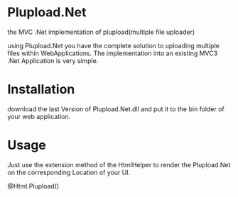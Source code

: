Plupload.Net
============

the MVC .Net implementation of plupload(multiple file uploader)

using Plupload.Net you have the complete solution to uploading multiple files within WebApplications. The implementation into an existing MVC3 .Net Application is very simple. 


Installation
============

download the last Version of Plupload.Net.dll and put it to the bin folder of your web application.


Usage
=====

Just use the extension method of the HtmlHelper to render the Plupload.Net on the corresponding Location of your UI.

@Html.Plupload()